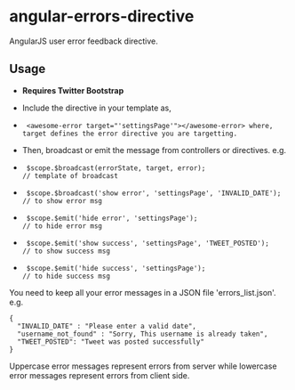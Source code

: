 angular-errors-directive
========================

AngularJS user error feedback directive.

Usage
-----

* **Requires Twitter Bootstrap**

* Include the directive in your template as,
*      <awesome-error target="'settingsPage'"></awesome-error> where, target defines the error directive you are targetting.
* Then, broadcast or emit the message from controllers or directives. e.g.
*      $scope.$broadcast(errorState, target, error);                         // template of broadcast
*      $scope.$broadcast('show error', 'settingsPage', 'INVALID_DATE');      // to show error msg
*      $scope.$emit('hide error', 'settingsPage');                           // to hide error msg
*      $scope.$emit('show success', 'settingsPage', 'TWEET_POSTED');         // to show success msg
*      $scope.$emit('hide success', 'settingsPage');                         // to hide success msg

You need to keep all your error messages in a JSON file 'errors_list.json'. e.g.
```
{
  "INVALID_DATE" : "Please enter a valid date",
  "username_not_found" : "Sorry, This username is already taken",
  "TWEET_POSTED": "Tweet was posted successfully"
}
```

Uppercase error messages represent errors from server while lowercase error messages represent 
errors from client side.
